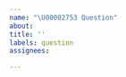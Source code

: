 ```yaml
---
name: "\U00002753 Question"
about: 
title: ''
labels: question
assignees: 

---
```





<!--
Please see our documentation here: https://caldera.readthedocs.io/en/latest/

If you'd like to help us improve our documentation please open a pull request here: https://github.com/mitre/fieldmanual
-->
